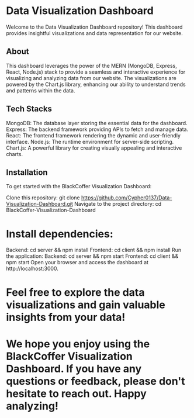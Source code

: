 # Data Visualization Dashboard
Welcome to the Data Visualization Dashboard repository! This dashboard provides insightful visualizations and data representation for our website.

## About
This dashboard leverages the power of the MERN (MongoDB, Express, React, Node.js) stack to provide a seamless and interactive experience for visualizing and analyzing data from our website. The visualizations are powered by the Chart.js library, enhancing our ability to understand trends and patterns within the data.

## Tech Stacks
MongoDB: The database layer storing the essential data for the dashboard.
Express: The backend framework providing APIs to fetch and manage data.
React: The frontend framework rendering the dynamic and user-friendly interface.
Node.js: The runtime environment for server-side scripting.
Chart.js: A powerful library for creating visually appealing and interactive charts.
## Installation
To get started with the BlackCoffer Visualization Dashboard:

Clone this repository: git clone https://github.com/Cypher0137/Data-Visualization-Dashboard.git
Navigate to the project directory: cd BlackCoffer-Visualization-Dashboard
# Install dependencies:
Backend: cd server && npm install
Frontend: cd client && npm install
Run the application:
Backend: cd server && npm start
Frontend: cd client && npm start
Open your browser and access the dashboard at http://localhost:3000.

# Feel free to explore the data visualizations and gain valuable insights from your data!
# We hope you enjoy using the BlackCoffer Visualization Dashboard. If you have any questions or feedback, please don't hesitate to reach out. Happy analyzing!
